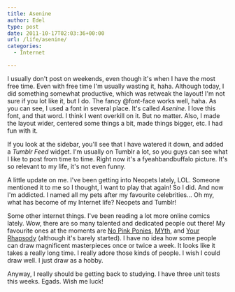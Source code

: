 ```yaml
---
title: Asenine
author: Edel
type: post
date: 2011-10-17T02:03:36+00:00
url: /life/asenine/
categories:
  - Internet

---
```

I usually don't post on weekends, even though it's when I have the most free time. Even with free time I'm usually wasting it, haha. Although today, I did something somewhat productive, which was retweak the layout! I'm not sure if you lot like it, but I do. The fancy @font-face works well, haha. As you can see, I used a font in several place. It's called _Asenine_. I love this font, and that word. I think I went overkill on it. But no matter. Also, I made the layout wider, centered some things a bit, made things bigger, etc. I had fun with it.

If you look at the sidebar, you'll see that I have watered it down, and added a _Tumblr Feed_ widget. I'm usually on Tumblr a lot, so you guys can see what I like to post from time to time. Right now it's a fyeahbandbuffalo picture. It's so relevant to my life, it's not even funny.

A little update on me. I've been getting into Neopets lately, LOL. Someone mentioned it to me so I thought, I want to play that again! So I did. And now I'm addicted. I named all my pets after my favourite celebrities&#8230; Oh my, what has become of my Internet life? Neopets and Tumblr!

Some other internet things. I've been reading a lot more online comics lately. Wow, there are so many talented and dedicated people out there! My favourite ones at the moments are [No Pink Ponies][1], [MYth][2], and [Your Rhapsody][3] (although it's barely started). I have no idea how some people can draw magnificent masterpieces once or twice a week. It looks like it takes a really long time. I really adore those kinds of people. I wish I could draw well. I just draw as a hobby.

Anyway, I really should be getting back to studying. I have three unit tests this weeks. Egads. Wish me luck!




 [1]: http://nopinkponies.keenspot.com/
 [2]: http://myth.smackjeeves.com/
 [3]: http://yourrhapsody.smackjeeves.com